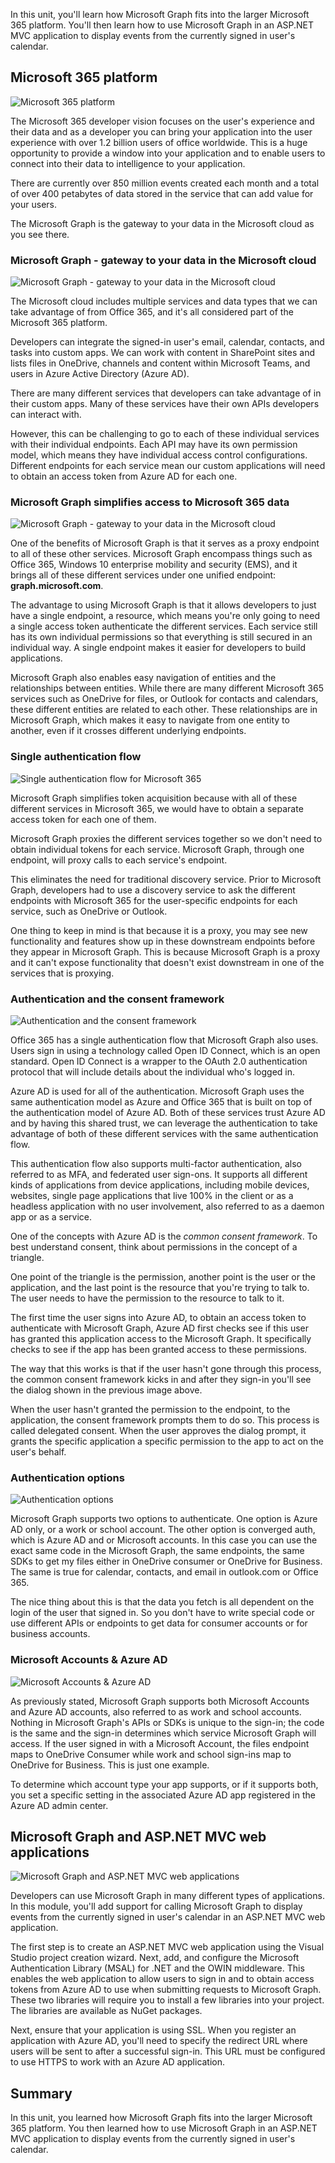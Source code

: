 In this unit, you'll learn how Microsoft Graph fits into the larger Microsoft 365 platform. You'll then learn how to use Microsoft Graph in an ASP.NET MVC application to display events from the currently signed in user's calendar.

## Microsoft 365 platform

![Microsoft 365 platform](../media/02-m365-platform.png)

The Microsoft 365 developer vision focuses on the user's experience and their data and as a developer you can bring your application into the user experience with over 1.2 billion users of office worldwide. This is a huge opportunity to provide a window into your application and to enable users to connect into their data to intelligence to your application.

There are currently over 850 million events created each month and a total of over 400 petabytes of data stored in the service that can add value for your users.

The Microsoft Graph is the gateway to your data in the Microsoft cloud as you see there.

### Microsoft Graph - gateway to your data in the Microsoft cloud

![Microsoft Graph - gateway to your data in the Microsoft cloud](../media/02-msgraph-gateway.png)

The Microsoft cloud includes multiple services and data types that we can take advantage of from Office 365, and it's all considered part of the Microsoft 365 platform.

Developers can integrate the signed-in user's email, calendar, contacts, and tasks into custom apps. We can work with content in SharePoint sites and lists files in OneDrive, channels and content within Microsoft Teams, and users in Azure Active Directory (Azure AD).

There are many different services that developers can take advantage of in their custom apps. Many of these services have their own APIs developers can interact with.

However, this can be challenging to go to each of these individual services with their individual endpoints. Each API may have its own permission model, which means they have individual access control configurations. Different endpoints for each service mean our custom applications will need to obtain an access token from Azure AD for each one.

### Microsoft Graph simplifies access to Microsoft 365 data

![Microsoft Graph - gateway to your data in the Microsoft cloud](../media/02-msgraph-gateway-o365.png)

One of the benefits of Microsoft Graph is that it serves as a proxy endpoint to all of these other services. Microsoft Graph encompass things such as Office 365, Windows 10 enterprise mobility and security (EMS), and it brings all of these different services under one unified endpoint: **graph.microsoft.com**.

The advantage to using Microsoft Graph is that it allows developers to just have a single endpoint, a resource, which means you're only going to need a single access token authenticate the different services. Each service still has its own individual permissions so that everything is still secured in an individual way. A single endpoint makes it easier for developers to build applications.

Microsoft Graph also enables easy navigation of entities and the relationships between entities. While there are many different Microsoft 365 services such as OneDrive for files, or Outlook for contacts and calendars, these different entities are related to each other. These relationships are in Microsoft Graph, which makes it easy to navigate from one entity to another, even if it crosses different underlying endpoints.

### Single authentication flow

![Single authentication flow for Microsoft 365](../media/02-single-auth-flow.png)

Microsoft Graph simplifies token acquisition because with all of these different services in Microsoft 365, we would have to obtain a separate access token for each one of them.

Microsoft Graph proxies the different services together so we don't need to obtain individual tokens for each service. Microsoft Graph, through one endpoint, will proxy calls to each service's endpoint.

This eliminates the need for traditional discovery service. Prior to Microsoft Graph, developers had to use a discovery service to ask the different endpoints with Microsoft 365 for the user-specific endpoints for each service, such as OneDrive or Outlook.

One thing to keep in mind is that because it is a proxy, you may see new functionality and features show up in these downstream endpoints before they appear in Microsoft Graph. This is because Microsoft Graph is a proxy and it can't expose functionality that doesn't exist downstream in one of the services that is proxying.

### Authentication and the consent framework

![Authentication and the consent framework](../media/02-common-consent.png)

Office 365 has a single authentication flow that Microsoft Graph also uses. Users sign in using a technology called Open ID Connect, which is an open standard. Open ID Connect is a wrapper to the OAuth 2.0 authentication protocol that will include details about the individual who's logged in.

Azure AD is used for all of the authentication. Microsoft Graph uses the same authentication model as Azure and Office 365 that is built on top of the authentication model of Azure AD. Both of these services trust Azure AD and by having this shared trust, we can leverage the authentication to take advantage of both of these different services with the same authentication flow.

This authentication flow also supports multi-factor authentication, also referred to as MFA, and federated user sign-ons. It supports all different kinds of applications from device applications, including mobile devices, websites, single page applications that live 100% in the client or as a headless application with no user involvement, also referred to as a daemon app or as a service.

One of the concepts with Azure AD is the *common consent framework*. To best understand consent, think about permissions in the concept of a triangle.

One point of the triangle is the permission, another point is the user or the application, and the last point is the resource that you're trying to talk to. The user needs to have the permission to the resource to talk to it.

The first time the user signs into Azure AD, to obtain an access token to authenticate with Microsoft Graph, Azure AD first checks see if this user has granted this application access to the Microsoft Graph. It specifically checks to see if the app has been granted access to these permissions.

The way that this works is that if the user hasn't gone through this process, the common consent framework kicks in and after they sign-in you'll see the dialog shown in the previous image above.

When the user hasn't granted the permission to the endpoint, to the application, the consent framework prompts them to do so. This process is called delegated consent. When the user approves the dialog prompt, it grants the specific application a specific permission to the app to act on the user's behalf.

### Authentication options

![Authentication options](../media/02-auth-ops.png)

Microsoft Graph supports two options to authenticate. One option is Azure AD only, or a work or school account. The other option is converged auth, which is Azure AD and or Microsoft accounts. In this case you can use the exact same code in the Microsoft Graph, the same endpoints, the same SDKs to get my files either in OneDrive consumer or OneDrive for Business. The same is true for calendar, contacts, and email in outlook.com or Office 365.

The nice thing about this is that the data you fetch is all dependent on the login of the user that signed in. So you don't have to write special code or use different APIs or endpoints to get data for consumer accounts or for business accounts.

### Microsoft Accounts & Azure AD

![Microsoft Accounts & Azure AD](../media/02-msaccount-azuread.png)

As previously stated, Microsoft Graph supports both Microsoft Accounts and Azure AD accounts, also referred to as work and school accounts. Nothing in Microsoft Graph's APIs or SDKs is unique to the sign-in; the code is the same and the sign-in determines which service Microsoft Graph will access. If the user signed in with a Microsoft Account, the files endpoint maps to OneDrive Consumer while work and school sign-ins map to OneDrive for Business. This is just one example.

To determine which account type your app supports, or if it supports both, you set a specific setting in the associated Azure AD app registered in the Azure AD admin center.

## Microsoft Graph and ASP.NET MVC web applications

![Microsoft Graph and ASP.NET MVC web applications](../media/02-create-aspnetmvc.png)

Developers can use Microsoft Graph in many different types of applications. In this module, you'll add support for calling Microsoft Graph to display events from the currently signed in user's calendar in an ASP.NET MVC web application.

The first step is to create an ASP.NET MVC web application using the Visual Studio project creation wizard. Next, add, and configure the Microsoft Authentication Library (MSAL) for .NET and the OWIN middleware. This enables the web application to allow users to sign in and to obtain access tokens from Azure AD to use when submitting requests to Microsoft Graph. These two libraries will require you to install a few libraries into your project. The libraries are available as NuGet packages.

Next, ensure that your application is using SSL. When you register an application with Azure AD, you'll need to specify the redirect URL where users will be sent to after a successful sign-in. This URL must be configured to use HTTPS to work with an Azure AD application.

## Summary

In this unit, you learned how Microsoft Graph fits into the larger Microsoft 365 platform. You then learned how to use Microsoft Graph in an ASP.NET MVC application to display events from the currently signed in user's calendar.

